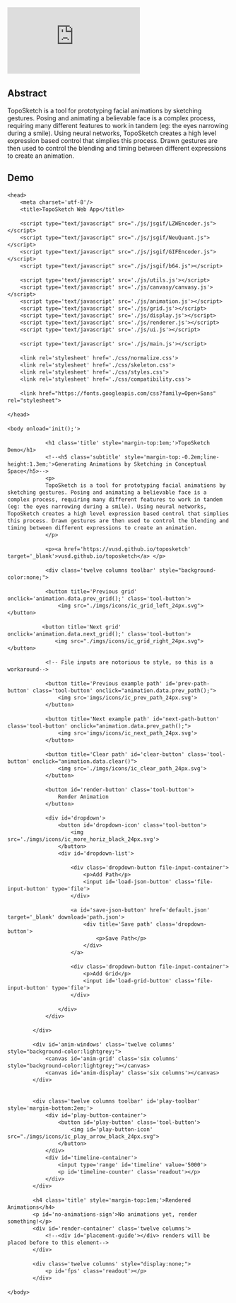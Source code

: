<div class="video-container">
    <iframe src="https://www.youtube.com/embed/lNjXbKNhtGA?ecver=1" frameborder="0" allowfullscreen></iframe>
</div>

## Abstract
TopoSketch is a tool for prototyping facial animations by sketching gestures. Posing and animating a believable face is a complex process, requiring many different features to work in tandem (eg: the eyes narrowing during a smile). Using neural networks, TopoSketch creates a high level expression based control that simplies this process. Drawn gestures are then used to control the blending and timing between different expressions to create an animation. 

## Demo
<html>
    
    <head>
        <meta charset='utf-8'/>
        <title>TopoSketch Web App</title>
        
        <script type="text/javascript" src="./js/jsgif/LZWEncoder.js"></script>
        <script type="text/javascript" src="./js/jsgif/NeuQuant.js"></script>
        <script type="text/javascript" src="./js/jsgif/GIFEncoder.js"></script>
        <script type="text/javascript" src="./js/jsgif/b64.js"></script>

        <script type='text/javascript' src='./js/utils.js'></script>  
        <script type='text/javascript' src='./js/canvasy/canvasy.js'></script>
        <script type='text/javascript' src='./js/animation.js'></script>
        <script type='text/javascript' src='./js/grid.js'></script>
        <script type='text/javascript' src='./js/display.js'></script>
        <script type='text/javascript' src='./js/renderer.js'></script>
        <script type='text/javascript' src='./js/ui.js'></script>

        <script type='text/javascript' src='./js/main.js'></script>
        
        <link rel='stylesheet' href='./css/normalize.css'>
        <link rel='stylesheet' href='./css/skeleton.css'>
        <link rel='stylesheet' href='./css/styles.css'>
        <link rel='stylesheet' href='./css/compatibility.css'>

        <link href="https://fonts.googleapis.com/css?family=Open+Sans" rel="stylesheet">

    </head>

    <body onload='init();'>

                <h1 class='title' style='margin-top:1em;'>TopoSketch Demo</h1>
                <!--<h5 class='subtitle' style='margin-top:-0.2em;line-height:1.3em;'>Generating Animations by Sketching in Conceptual Space</h5>-->
                <p>
                TopoSketch is a tool for prototyping facial animations by sketching gestures. Posing and animating a believable face is a complex process, requiring many different features to work in tandem (eg: the eyes narrowing during a smile). Using neural networks, TopoSketch creates a high level expression based control that simplies this process. Drawn gestures are then used to control the blending and timing between different expressions to create an animation. 
                </p>

                <p><a href='https://vusd.github.io/toposketch' target='_blank'>vusd.github.io/toposketch</a> </p>

                <div class='twelve columns toolbar' style="background-color:none;">
               
                <button title='Previous grid' onclick='animation.data.prev_grid();' class='tool-button'>
                    <img src="./imgs/icons/ic_grid_left_24px.svg"> </button>
               
               <button title='Next grid' onclick='animation.data.next_grid();' class='tool-button'>
                   <img src="./imgs/icons/ic_grid_right_24px.svg"> </button>

                <!-- File inputs are notorious to style, so this is a workaround-->

                <button title='Previous example path' id='prev-path-button' class='tool-button' onclick="animation.data.prev_path();">
                    <img src='imgs/icons/ic_prev_path_24px.svg'>
                </button>

                <button title='Next example path' id='next-path-button' class='tool-button' onclick="animation.data.prev_path();">
                    <img src='imgs/icons/ic_next_path_24px.svg'>
                </button>

                <button title='Clear path' id='clear-button' class='tool-button' onclick="animation.data.clear()">
                    <img src='./imgs/icons/ic_clear_path_24px.svg'>
                </button>
                
                <button id='render-button' class='tool-button'>
                    Render Animation
                </button>

                <div id='dropdown'>
                    <button id='dropdown-icon' class='tool-button'>
                        <img src='./imgs/icons/ic_more_horiz_black_24px.svg'>
                    </button>
                    <div id='dropdown-list'>

                        <div class='dropdown-button file-input-container'>
                            <p>Add Path</p>
                            <input id='load-json-button' class='file-input-button' type='file'>
                        </div>
                        
                        <a id='save-json-button' href='default.json' target='_blank' download='path.json'>
                            <div title='Save path' class='dropdown-button'>
                                <p>Save Path</p>
                            </div> 
                        </a>

                        <div class='dropdown-button file-input-container'> 
                            <p>Add Grid</p>
                            <input id='load-grid-button' class='file-input-button' type='file'>
                        </div>
                        
                    </div>
                </div>

            </div>
            
            <div id='anim-windows' class='twelve columns' style="background-color:lightgrey;">
                <canvas id='anim-grid' class='six columns' style="background-color:lightgrey;"></canvas>
                <canvas id='anim-display' class='six columns'></canvas>
            </div>


            <div class='twelve columns toolbar' id='play-toolbar' style='margin-bottom:2em;'>
                <div id='play-button-container'>
                    <button id='play-button' class='tool-button'>
                        <img id='play-button-icon' src="./imgs/icons/ic_play_arrow_black_24px.svg">
                    </button>
                </div>
                <div id='timeline-container'>
                    <input type='range' id='timeline' value='5000'>
                    <p id='timeline-counter' class='readout'></p>
                </div>
            </div> 

            <h4 class='title' style='margin-top:1em;'>Rendered Animations</h4>
            <p id='no-animations-sign'>No animations yet, render something!</p>
            <div id='render-container' class='twelve columns'>
                <!--<div id='placement-guide'></div> renders will be placed before to this element-->
            </div>

            <div class='twelve columns' style="display:none;">
                <p id='fps' class='readout'></p>
            </div> 

    </body>
</html>
